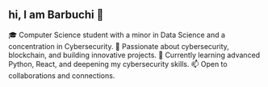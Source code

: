 ## hi, I am Barbuchi 💝

 🎓 Computer Science student with a minor in Data Science and a concentration in Cybersecurity.
 🔐 Passionate about cybersecurity, blockchain, and building innovative projects.
 🌱 Currently learning advanced Python, React, and deepening my cybersecurity skills.
 📫 Open to collaborations and connections.
